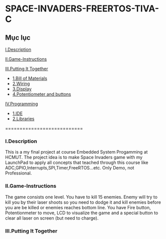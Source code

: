 # SPACE-INVADERS-FREERTOS-TIVA-C
## Mục lục
[I.Description](#Description)

[II.Game-Instructions](#Game)

[III.Putting It Together](#PuttingItTogether)
- [1.Bill of Materials](#BillofMaterials)
- [2.Wiring](#Wiring)
- [3.Display](#Display)
- [4.Potentiometer and buttons](#4)

[IV.Programming](#Programming)
- [1.IDE](#IDE)
- [2.Libraries](#Lib)

===========================

<a name="Description"></a>
### I.Description
This is a my final project at course Embedded System Progamming at HCMUT. The project idea is to make Space Invaders game with my LaunchPad to apply all concepts that teached through this course like ADC,GPIO,Interrupts,SPI,Timer,FreeRTOS...etc. Only Demo, not Professional. 
<a name="Game"></a>
### II.Game-Instructions
The game consists one level. You have to kill 15 enemies. Enemy will try to kill you by their laser shoots so you need to dodge it and kill enemies before you are be killed or enemies reaches bottom line. You have Fire button, Potentionmeter to move, LCD to visualize the game and a special button to clear all laser on screen (but need to charge). 
<a name="PuttingItTogether"></a>
### III.Putting It Together
